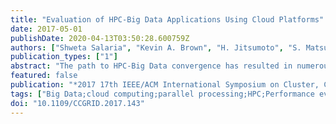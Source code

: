```yaml
---
title: "Evaluation of HPC-Big Data Applications Using Cloud Platforms"
date: 2017-05-01
publishDate: 2020-04-13T03:50:28.600759Z
authors: ["Shweta Salaria", "Kevin A. Brown", "H. Jitsumoto", "S. Matsuoka"]
publication_types: ["1"]
abstract: "The path to HPC-Big Data convergence has resulted in numerous researches that demonstrate the performance trade-off between running applications on supercomputers and cloud platforms. Previous studies typically focus either on scientific HPC benchmarks or previous cloud configurations, failing to consider all the new opportunities offered by current cloud offerings. We present a comparative study of the performance of representative big data benchmarks, or \"Big Data Ogres\", and HPC benchmarks running on supercomputer and cloud. Our work distinguishes itself from previous studies in a way that we explore the latest generation of compute-optimized Amazon Elastic Compute Cloud instances, C4 for our experimentation on cloud. Our results reveal that Amazon C4 instances with increased compute performance and low variability in results make EC2-based cluster feasible for scientific computing and its applications in simulations, modeling and analysis."
featured: false
publication: "*2017 17th IEEE/ACM International Symposium on Cluster, Cloud and Grid Computing (CCGRID)*"
tags: ["Big Data;cloud computing;parallel processing;HPC;Performance evaluation;Amazon EC2 C4;Graph500"]
doi: "10.1109/CCGRID.2017.143"
---
```


